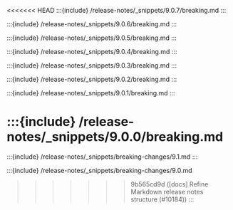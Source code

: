 <<<<<<< HEAD
:::{include} /release-notes/_snippets/9.0.7/breaking.md
:::

:::{include} /release-notes/_snippets/9.0.6/breaking.md
:::

:::{include} /release-notes/_snippets/9.0.5/breaking.md
:::

:::{include} /release-notes/_snippets/9.0.4/breaking.md
:::

:::{include} /release-notes/_snippets/9.0.3/breaking.md
:::

:::{include} /release-notes/_snippets/9.0.2/breaking.md
:::

:::{include} /release-notes/_snippets/9.0.1/breaking.md
:::

:::{include} /release-notes/_snippets/9.0.0/breaking.md
=======
:::{include} /release-notes/_snippets/breaking-changes/9.1.md
:::

:::{include} /release-notes/_snippets/breaking-changes/9.0.md
>>>>>>> 9b565cd9d ([docs] Refine Markdown release notes structure (#10184))
:::
